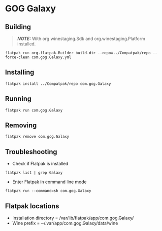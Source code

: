 # GOG Galaxy
## Building
> **_NOTE:_**  With org.winestaging.Sdk and org.winestaging.Platform installed.
```console
flatpak run org.flatpak.Builder build-dir --repo=../Compatpak/repo --force-clean com.gog.Galaxy.yml
```
## Installing
```console
flatpak install ../Compatpak/repo com.gog.Galaxy
```
## Running
```console
flatpak run com.gog.Galaxy
```
## Removing
```console
flatpak remove com.gog.Galaxy
```
## Troubleshooting
- Check if Flatpak is installed
```console
flatpak list | grep Galaxy
```
- Enter Flatpak in command line mode
```console
flatpak run --command=sh com.gog.Galaxy
```
## Flatpak locations
- Installation directory             = /var/lib/flatpak/app/com.gog.Galaxy/
- Wine prefix                        = ~/.var/app/com.gog.Galaxy/data/wine
